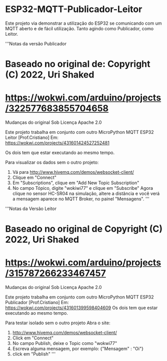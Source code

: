 # ESP32-MQTT-Publicador-Leitor
Este projeto via demonstrar a utilização do ESP32 se comunicando com um MQTT aberto e de fácil utilização. Tanto agindo como Publicador, como Leitor. 


'''Notas da versão Publicador
# Baseado no original de: Copyright (C) 2022, Uri Shaked
# https://wokwi.com/arduino/projects/322577683855704658
Mudanças do original Sob Licença Apache 2.0

Este projeto trabalha em conjunto com outro
MicroPython MQTT ESP32 Leitor [Prof.Cristiano]
Em:
https://wokwi.com/projects/431601424527252481

Os dois tem que estar executando ao mesmo tempo.

Para visualizar os dados sem o outro projeto:
1. Vá para http://www.hivemq.com/demos/websocket-client/
2. Clique em "Connect"
3. Em "Subscriptions", clique em "Add New Topic Subscription"
4. No campo Tópico, digite "wokiwi77" e clique em "Subscribe"
Agora clique no sensor HC-SR04 na simulação,
altere a distância e você verá
a mensagem aparece no MQTT Broker, no painel "Mensagens".
'''

'''Notas da Versão Leitor
# Baseado no original de Copyright (C) 2022, Uri Shaked
# https://wokwi.com/arduino/projects/315787266233467457
Mudanças do original Sob Licença Apache 2.0

Este projeto trabalha em conjunto com outro
MicroPython MQTT ESP32 Publicador [Prof.Cristiano]
Em:
https://wokwi.com/projects/431601399598404609
Os dois tem que estar executando ao mesmo tempo.

Para testar isolado sem o outro projeto
Abra o site:
1. http://www.hivemq.com/demos/websocket-client/
2. Click em "Connect"
3. No campo Publish, deixe o Topic como "wokwi77"
4. Escreva alguma mensagem, por exemplo: {"Mensagem" : "Oi"} 
5. click em "Publish"
'''
